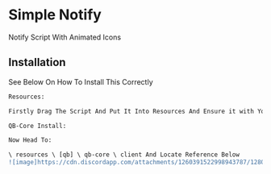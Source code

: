 # Simple Notify

Notify Script With Animated Icons

## Installation

See Below On How To Install This Correctly


```diff
Resources:

Firstly Drag The Script And Put It Into Resources And Ensure it with Your Server.CFG
```
```diff
QB-Core Install:

Now Head To:

\ resources \ [qb] \ qb-core \ client And Locate Reference Below
![image]https://cdn.discordapp.com/attachments/1260391522998943787/1280672260042260591/image.png?ex=66d8ee7c&is=66d79cfc&hm=68e499e2f8bb22b12ae3e21edde6c67d9c021da66a5be776e1fa829bebd1df9e&

```
